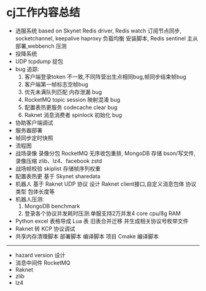 # cj工作内容总结

- 选服系统 based on Skynet Redis driver, Redis watch 订阅节点同步, socketchannel, keepalive haproxy 负载均衡 安装脚本, Redis sentinel 主从部署,webbench 压测
- 投降系统
- UDP tcpdump 捉包
- bug 追踪:
    1. 客户端登录token 不一致,不同阵营出生点相同bug,帧同步结束帧bug
    2. 客户端第一帧标志空帧bug
    3. 优先未满队列匹配 内存泄漏 bug
    4. RocketMQ topic session 映射混淆 bug
    5. 配置表热更服务 codecache clear bug
    6. Raknet 消息消费者 spinlock 初始化 bug
- 协助客户端调试
- 服务器部署
- 帧同步定时快照
- 流程图
- 战场录像 录像分包 RocketMQ 无序收包重排, MongoDB 存储 bson/写文件, 录像压缩 zlib、lz4、facebook  zstd
- 战场帧校验 skiplist 存储帧序列权重
- 配置表热更 基于 Skynet sharedata
- 机器人 基于 Raknet UDP 协议 设计 Raknet client接口,自定义消息包体 协议类型 包体长度等
- 机器人压测:
    1. MongoDB benchmark
    2. 登录各个协议并发耗时压测:单服支持2万并发4 core cpu/8g RAM
- Python excel 表格导成 Lua 表 旧表合并迁移 并生成相关协议号枚举文件
- Raknet 转 KCP 协议调试
- 共享内存清理脚本 部署脚本 编译脚本 项目 Cmake 编译脚本

---

- hazard version 设计
- 消息中间件 RocketMQ
- Raknet
- zlib
- lz4

